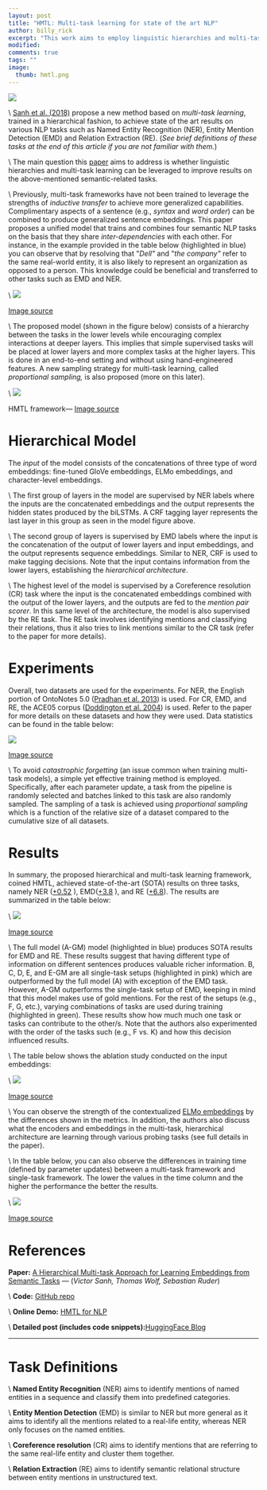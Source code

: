 ```yaml
---
layout: post
title: "HMTL: Multi-task learning for state of the art NLP"
author: billy_rick
excerpt: "This work aims to employ linguistic hierarchies and multi-task learning to improve semantic NLP tasks."
modified:
comments: true
tags: ""
image:
  thumb: hmtl.png
---
```



![](https://miro.medium.com/max/1958/1*5XGsV5eV38uLeTKz6WYOmg.png)

\\
[Sanh et al. (2018)](https://arxiv.org/abs/1811.06031) propose a new method based on _multi-task learning_, trained in a hierarchical fashion, to achieve state of the art results on various NLP tasks such as Named Entity Recognition (NER), Entity Mention Detection (EMD) and Relation Extraction (RE). (_See brief definitions of these tasks at the end of this article if you are not familiar with them._)

\\
The main question this [paper](https://arxiv.org/abs/1811.06031) aims to address is whether linguistic hierarchies and multi-task learning can be leveraged to improve results on the above-mentioned semantic-related tasks.

\\
Previously, multi-task frameworks have not been trained to leverage the strengths of _inductive transfer_ to achieve more generalized capabilities. Complimentary aspects of a sentence (e.g., _syntax_ and _word order_) can be combined to produce generalized sentence embeddings. This paper proposes a unified model that trains and combines four semantic NLP tasks on the basis that they share _inter-dependencies_ with each other. For instance, in the example provided in the table below (highlighted in blue) you can observe that by resolving that &quot;_Dell&quot;_ and &quot;_the company&quot;_ refer to the same real-world entity, it is also likely to represent an organization as opposed to a person. This knowledge could be beneficial and transferred to other tasks such as EMD and NER.

\\
![](https://miro.medium.com/max/506/0*D-OhedD5ezIvPbyW.png)

[Image source](https://arxiv.org/abs/1811.06031)

\\
The proposed model (shown in the figure below) consists of a hierarchy between the tasks in the lower levels while encouraging complex interactions at deeper layers. This implies that simple supervised tasks will be placed at lower layers and more complex tasks at the higher layers. This is done in an end-to-end setting and without using hand-engineered features. A new sampling strategy for multi-task learning, called _proportional sampling,_ is also proposed (more on this later).

\\
![](https://miro.medium.com/max/518/0*xrxqEuhaGIGzGDDg.png)

HMTL framework— [Image source](https://arxiv.org/abs/1811.06031)

# **Hierarchical Model**

The _input_ of the model consists of the concatenations of three type of word embeddings: fine-tuned GloVe embeddings, ELMo embeddings, and character-level embeddings.

\\
The first group of layers in the model are supervised by NER labels where the inputs are the concatenated embeddings and the output represents the hidden states produced by the biLSTMs. A CRF tagging layer represents the last layer in this group as seen in the model figure above.

\\
The second group of layers is supervised by EMD labels where the input is the concatenation of the output of lower layers and input embeddings, and the output represents sequence embeddings. Similar to NER, CRF is used to make tagging decisions. Note that the input contains information from the lower layers, establishing the _hierarchical architecture_.

\\
The highest level of the model is supervised by a Coreference resolution (CR) task where the input is the concatenated embeddings combined with the output of the lower layers, and the outputs are fed to the _mention pair scorer_. In this same level of the architecture, the model is also supervised by the RE task. The RE task involves identifying mentions and classifying their relations, thus it also tries to link mentions similar to the CR task (refer to the paper for more details).

# **Experiments**

Overall, two datasets are used for the experiments. For NER, the English portion of OntoNotes 5.0 ([Pradhan et al. 2013](http://www.aclweb.org/anthology/W13-3516)) is used. For CR, EMD, and RE, the ACE05 corpus ([Doddington et al. 2004](https://pdfs.semanticscholar.org/0617/dd6924df7a3491c299772b70e90507b195dc.pdf)) is used. Refer to the paper for more details on these datasets and how they were used. Data statistics can be found in the table below:

![](https://miro.medium.com/max/474/0*wxQJDgm85lQiAKq-.png)

[Image source](https://arxiv.org/abs/1811.06031)

\\
To avoid _catastrophic forgetting_ (an issue common when training multi-task models), a simple yet effective training method is employed. Specifically, after each parameter update, a task from the pipeline is randomly selected and batches linked to this task are also randomly sampled. The sampling of a task is achieved using _proportional sampling_ which is a function of the relative size of a dataset compared to the cumulative size of all datasets.

# **Results**

In summary, the proposed hierarchical and multi-task learning framework, coined HMTL, achieved state-of-the-art (SOTA) results on three tasks, namely NER ([+0.52](https://paper.dropbox.com/doc/EtCywKBuxWyklTdLqMqhj) ), EMD([+3.8](https://paper.dropbox.com/doc/u8fL4ZXAuOpu2pXFokFqZ) ), and RE ([+6.8](https://paper.dropbox.com/doc/uGJwE6scjk3hrBOA2qGAl)). The results are summarized in the table below:

\\
![](https://miro.medium.com/max/1080/0*coHp95-6-CECBiCS.png)

[Image source](https://arxiv.org/abs/1811.06031)

\\
The full model (A-GM) model (highlighted in blue) produces SOTA results for EMD and RE. These results suggest that having different type of information on different sentences produces valuable richer information. B, C, D, E, and E-GM are all single-task setups (highlighted in pink) which are outperformed by the full model (A) with exception of the EMD task. However, A-GM outperforms the single-task setup of EMD, keeping in mind that this model makes use of gold mentions. For the rest of the setups (e.g., F, G, etc.), varying combinations of tasks are used during training (highlighted in green). These results show how much much one task or tasks can contribute to the other/s. Note that the authors also experimented with the order of the tasks such (e.g., F vs. K) and how this decision influenced results.

\\
The table below shows the ablation study conducted on the input embeddings:

\\
![](https://miro.medium.com/max/511/0*4Q54GwEteJjBXDlL.png)

[Image source](https://arxiv.org/abs/1811.06031)

\\
You can observe the strength of the contextualized [ELMo embeddings](https://arxiv.org/abs/1802.05365) by the differences shown in the metrics. In addition, the authors also discuss what the encoders and embeddings in the multi-task, hierarchical architecture are learning through various probing tasks (see full details in the paper).

\\
In the table below, you can also observe the differences in training time (defined by parameter updates) between a multi-task framework and single-task framework. The lower the values in the time column and the higher the performance the better the results.

\\
![](https://miro.medium.com/max/418/0*-3lBVyiPu2i_iR5v.png)

[Image source](https://arxiv.org/abs/1811.06031)

# **References**

**Paper:** [A Hierarchical Multi-task Approach for Learning Embeddings from Semantic Tasks](https://arxiv.org/abs/1811.06031) — (_Victor Sanh, Thomas Wolf, Sebastian Ruder_)

\\
**Code:** [GitHub repo](https://github.com/huggingface/hmtl)

\\
**Online Demo:** [HMTL for NLP](https://huggingface.co/hmtl/)

\\
**Detailed post (includes code snippets):**[HuggingFace Blog](https://medium.com/huggingface/beating-the-state-of-the-art-in-nlp-with-hmtl-b4e1d5c3faf)

------------

# **Task Definitions**
\\
**Named Entity Recognition** (NER) aims to identify mentions of named entities in a sequence and classify them into predefined categories.

\\
**Entity Mention Detection** (EMD) is similar to NER but more general as it aims to identify all the mentions related to a real-life entity, whereas NER only focuses on the named entities.

\\
**Coreference resolution** (CR) aims to identify mentions that are referring to the same real-life entity and cluster them together.

\\
**Relation Extraction** (RE) aims to identify semantic relational structure between entity mentions in unstructured text.
